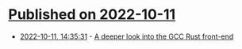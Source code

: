 # [Published on 2022-10-11](index.md)

* [2022-10-11, 14:35:31](https://lobste.rs/s/crgmtb/deeper_look_into_gcc_rust_front_end) - [A deeper look into the GCC Rust front-end](https://lwn.net/SubscriberLink/909887/c69ee127309e50e3/)
